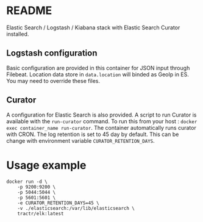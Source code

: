 # README

Elastic Search / Logstash / Kiabana stack with Elastic Search Curator installed.

## Logstash configuration

Basic configuration are provided in this container for JSON input through Filebeat.
Location data store in `data.location` will binded as GeoIp in ES.
You may need to override these files.

## Curator

A configuration for Elastic Search is also provided. A script to run Curator is available with the `run-curator` command.
To run this from your host : `docker exec container_name run-curator`.
The container automatically runs curator with CRON.
The log retention is set to 45 day by default. This can be change with environment variable `CURATOR_RETENTION_DAYS`.

# Usage example

```shell
docker run -d \
    -p 9200:9200 \
    -p 5044:5044 \
    -p 5601:5601 \
    -e CURATOR_RETENTION_DAYS=45 \
    -v ./elasticsearch:/var/lib/elasticsearch \
    tractr/elk:latest
```
